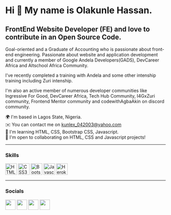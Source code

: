 <h1>Hi 👋 My name is Olakunle Hassan.</h1>

## FrontEnd Website Developer (FE) and love to contribute in an Open Source Code.

Goal-oriented and a Graduate of Accounting who is passionate about front-end engineering. Passionate about website and application development and currently a member of Google Andela Developers(GADS), DevCareer Africa and Altschool Africa Community.

I've recently completed a training with Andela and some other intenship training including Zuri intenship.

I'm also an active member of numerous developer communities like Ingressive For Good, DevCareer Africa, Tech Hub Community, I4GxZuri community, Frontend Mentor community and codewithAgbaAkin on discord community.

🌍 I'm based in Lagos State, Nigeria. <br>
✉️ You can contact me on kunlex_042003@yahoo.com <br>
🧠 I'm learning HTML, CSS, Bootstrap CSS, Javascript. <br>
🤝 I'm open to collaborating on HTML, CSS and Javascript projects!

---

### Skills

<p align="left">
<a href="https://developer.mozilla.org/en-US/docs/Glossary/HTML5" target="_blank" rel="noreferrer"><img src="https://raw.githubusercontent.com/danielcranney/readme-generator/main/public/icons/skills/html5-colored.svg" width="36" height="36" alt="HTML5" /></a>
<a href="https://www.w3.org/TR/CSS/#css" target="_blank" rel="noreferrer"><img src="https://raw.githubusercontent.com/danielcranney/readme-generator/main/public/icons/skills/css3-colored.svg" width="36" height="36" alt="CSS3" /></a>
<a href="https://getbootstrap.com/" target="_blank" rel="noreferrer"><img src="https://raw.githubusercontent.com/danielcranney/readme-generator/main/public/icons/skills/bootstrap-colored.svg" width="36" height="36" alt="Bootstrap" /></a>
<a href="https://developer.mozilla.org/en-US/docs/Web/JavaScript" target="_blank" rel="noreferrer"><img src="https://raw.githubusercontent.com/danielcranney/readme-generator/main/public/icons/skills/javascript-colored.svg" width="36" height="36" alt="Javascript" /></a>
<a href="https://www.heroku.com/" target="_blank" rel="noreferrer"><img src="https://raw.githubusercontent.com/danielcranney/readme-generator/main/public/icons/skills/heroku-colored.svg" width="36" height="36" alt="Heroku" /></a>
</p>

---

### Socials

<p align="left">
<a href="https://discord.com/users/kngkay#7026" target="_blank" rel="noreferrer"><img src="https://raw.githubusercontent.com/danielcranney/readme-generator/main/public/icons/socials/discord.svg" width="32" height="32" /></a>
<a href="http://www.instagram.com/_kngkay" target="_blank" rel="noreferrer"><img src="https://raw.githubusercontent.com/danielcranney/readme-generator/main/public/icons/socials/instagram.svg" width="32" height="32" /></a>
<a href="https://www.linkedin.com/in/olakunle-hassan-741651175/" target="_blank" rel="noreferrer"><img src="https://raw.githubusercontent.com/danielcranney/readme-generator/main/public/icons/socials/linkedin.svg" width="32" height="32" /></a>
<a href="https://twitter.com/iam_kaylezy" target="_blank" rel="noreferrer"><img src="https://raw.githubusercontent.com/danielcranney/readme-generator/main/public/icons/socials/twitter.svg" width="32" height="32" /></a>
</p>
